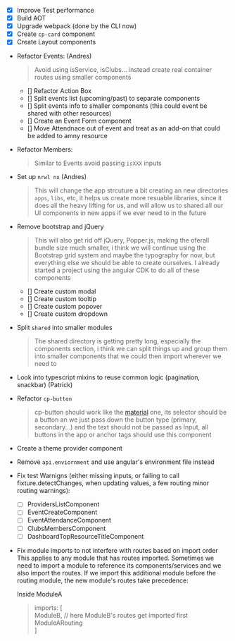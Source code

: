 * [x] Improve Test performance
* [x] Build AOT
* [x] Upgrade webpack (done by the CLI now)
* [x] Create `cp-card` component
* [x] Create Layout components

* Refactor Events: (Andres)

  > Avoid using isService, isClubs... instead create real container routes using smaller components

  * [] Refactor Action Box
  * [] Split events list (upcoming/past) to separate components
  * [] Split events info to smaller components (this could event be shared with other resources)
  * [] Create an Event Form component
  * [] Move Attendnace out of event and treat as an add-on that could be added to amny resource

* Refactor Members:

  > Similar to Events avoid passing `isXXX` inputs

- Set up `nrwl nx` (Andres)

  > This will change the app strcuture a bit creating an new directories `apps`, `libs`, etc, it helps us create more resuable libraries, since it does all the heavy lifting for us, and will allow us to shared all our UI components in new apps if we ever need to in the future

- Remove bootstrap and jQuery

  > This will also get rid off jQuery, Popper.js, making the oferall bundle size much smaller, i think we will continue using the Bootstrap grid system and maybe the typography for now, but everything else we should be able to create ourselves. I already started a project using the angular CDK to do all of these components

  * [] Create custom modal
  * [] Create custom tooltip
  * [] Create custom popover
  * [] Create custom dropdown

* Split `shared` into smaller modules

  > The shared directory is getting pretty long, especially the components section, i think we can split things up and group them into smaller components that we could then import wherever we need to

* Look into typescript mixins to reuse common logic (pagination, snackbar) (Patrick)

* Refactor `cp-button`

  > cp-button should work like the [material](https://github.com/angular/material2/blob/master/src/lib/button/button.ts) one, its selector should be a button an we just pass down the button type (primary, secondary...) and the text should not be passed as Input, all buttons in the app or anchor tags should use this component

* Create a theme provider component

* Remove `api.enviornment` and use angular's environment file instead

* Fix test Warnigns (either missing inputs, or failing to call fixture.detectChanges, when updating values, a few routing minor routing warnings):
  * [ ] ProvidersListComponent
  * [ ] EventCreateComponent
  * [ ] EventAttendanceComponent
  * [ ] ClubsMembersComponent
  * [ ] DashboardTopResourceTitleComponent

* Fix module imports to not interfere with routes based on import order
  This applies to any module that has routes imported.  Sometimes we need to import a module to reference its components/services and we also import the routes.  If we import this additional module before the routing module, the new module's routes take precedence:

  Inside ModuleA
    > imports: [\
    >   ModuleB, // here ModuleB's routes get imported first\
    >   ModuleARouting\
    > ]
